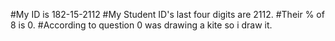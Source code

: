 #My ID is 182-15-2112
#My Student ID's last four digits are 2112.
#Their % of 8 is 0.
#According to question 0 was drawing a kite so i draw it.

